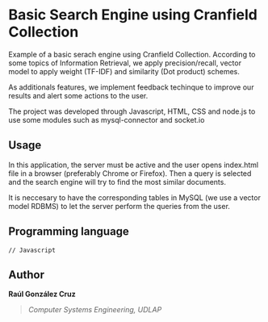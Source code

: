 # Basic Search Engine using Cranfield Collection
Example of a basic serach engine using Cranfield Collection. According to some topics of Information Retrieval, we apply precision/recall, vector model to apply weight (TF-IDF) and similarity (Dot product) schemes.

As additionals features, we implement feedback techinque to improve our results and alert some actions to the user.

The project was developed through Javascript, HTML, CSS and node.js to use some modules such as mysql-connector and socket.io

## Usage
In this application, the server must be active and the user opens index.html file in a browser (preferably Chrome or Firefox). Then a query is selected and the search engine will try to find the most similar documents.

It is neccesary to have the corresponding tables in MySQL (we use a vector model RDBMS) to let the server perform the queries from the user.

## Programming language
```[javascript]
// Javascript 
```

## Author
**Raúl González Cruz**
>*Computer Systems Engineering, UDLAP*


